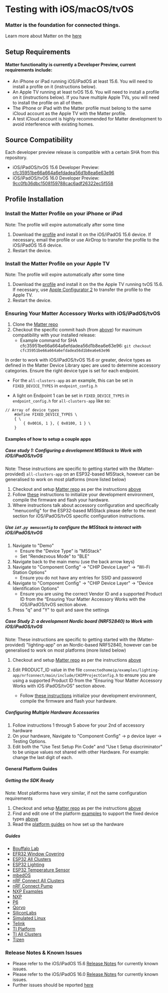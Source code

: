 # Testing with iOS/macOS/tvOS

### Matter is the foundation for connected things.

Learn more about Matter on the [here](https://buildwithmatter.com/)

## Setup Requirements

#### Matter functionality is currently a Developer Preview, current requirements include:

-   An iPhone or iPad running iOS/iPadOS at least 15.6. You will need to install
    a profile on it (instructions below).
-   An Apple TV running at least tvOS 15.6. You will need to install a profile
    on it (instructions below). If you have multiple Apple TVs, you will need to
    install the profile on all of them.
-   The iPhone or iPad with the Matter profile must belong to the same iCloud
    account as the Apple TV with the Matter profile.
-   A test iCloud account is highly recommended for Matter development to avoid
    interference with existing homes.

## Source Compatibility

Each developer preview release is compatible with a certain SHA from this
repository.

-   iOS/iPadOS/tvOS 15.6 Developer Preview:
    [cfc35951be66a664a6efdadea56d1b8ea6e63e96](https://github.com/project-chip/connectedhomeip/commits/cfc35951be66a664a6efdadea56d1b8ea6e63e96)
-   iOS/iPadOS/tvOS 16.0 Developer Preview:
    [9cc0fb36dbc1508159788cac6adf26322ec5f558](https://github.com/project-chip/connectedhomeip/commits/9cc0fb36dbc1508159788cac6adf26322ec5f558)

## Profile Installation

### Install the Matter Profile on your iPhone or iPad

Note: The profile will expire automatically after some time

1. Download the
   [profile](https://developer.apple.com/services-account/download?path=/iOS/iOS_Logs/EnableMatter.mobileconfig)
   and install it on the iOS/iPadOS 15.6 device. If necessary, email the profile
   or use AirDrop to transfer the profile to the iOS/iPadOS 15.6 device.
2. Restart the device.

### Install the Matter Profile on your Apple TV

Note: The profile will expire automatically after some time

1. Download the
   [profile](https://developer.apple.com/services-account/download?path=/iOS/iOS_Logs/EnableMatter.mobileconfig)
   and install it on the the Apple TV running tvOS 15.6. If necessary, use
   [Apple Configurator 2](https://support.apple.com/guide/apple-configurator-2/connect-devices-to-your-mac-cad9d4b2211e/2.14/mac/11.3.1)
   to transfer the profile to the Apple TV.
2. Restart the device.

### Ensuring Your Matter Accessory Works with iOS/iPadOS/tvOS

1. Clone the [Matter repo](https://github.com/project-chip/connectedhomeip.git)
2. Checkout the specific commit hash (from [above](#source-compatibility)) for
   maximum compatibility with your installed release:
    - Example command for SHA cfc35951be66a664a6efdadea56d1b8ea6e63e96:
      `git checkout cfc35951be66a664a6efdadea56d1b8ea6e63e96`

In order to work with iOS/iPadOS/tvOS 15.6 or greater, device types as defined
in the Matter Device Library spec are used to determine accessory categories.
Ensure the right device type is set for each endpoint.

-   For the `all-clusters-app` as an example, this can be set in
    `FIXED_DEVICE_TYPES` in `endpoint_config.h`

-   A light on Endpoint 1 can be set in `FIXED_DEVICE_TYPES` in
    `endpoint_config.h` for `all-clusters-app` like so:

```
// Array of device types
    #define FIXED_DEVICE_TYPES \
    { \
        { 0x0016, 1 }, { 0x0100, 1 } \
    }
```

#### Examples of how to setup a couple apps

##### Case study 1: Configuring a development M5Stack to Work with iOS/iPadOS/tvOS

Note: These instructions are specific to getting started with the
(Matter-provided) `all-clusters-app` on an ESP32-based M5Stack, however can be
generalised to work on most platforms (more listed below)

1. Checkout and setup
   [Matter repo](https://github.com/project-chip/connectedhomeip.git) as per the
   instructions
   [above](#ensuring-your-matter-accessory-works-with-iosipadostvos)
2. Follow
   [these](https://github.com/project-chip/connectedhomeip/tree/master/examples/all-clusters-app/esp32)
   instructions to initialize your development environment, compile the firmware
   and flash your hardware.
3. Where instructions talk about accessory configuration and specifically
   "menuconfig" for the ESP32-based M5Stack please defer to the next section for
   iOS/iPadOS/tvOS specific configuration instructions.

##### Use `idf.py menuconfig` to configure the M5Stack to interact with iOS/iPadOS/tvOS

1. Navigate to "Demo"
    - Ensure the "Device Type" is "M5Stack"
    - Set "Rendezvous Mode" to "BLE"
2. Navigate back to the main menu (use the back arrow keys)
3. Navigate to "Component Config" → "CHIP Device Layer" → “Wi-Fi Station
   Options"
    - Ensure you do not have any entries for SSID and password
4. Navigate to "Component Config" → "CHIP Device Layer" → "Device Identification
   Options"
    - Ensure you are using the correct Vendor ID and a supported Product ID from
      the “Ensuring Your Matter Accessory Works with the iOS/iPadOS/tvOS section
      above.
5. Press "q" and "Y" to quit and save the settings

##### Case Study 2: a development Nordic board (NRF52840) to Work with iOS/iPadOS/tvOS

Note: These instructions are specific to getting started with the
(Matter-provided) "lighting-app" on an Nordic-based NRF52840, however can be
generalised to work on most platforms (more listed below)

1. Checkout and setup
   [Matter repo](https://github.com/project-chip/connectedhomeip.git) as per the
   instructions
   [above](#ensuring-your-matter-accessory-works-with-iosipadostvos)

2. Edit PRODUCT_ID value in the file
   `connectedhomeip/examples/lighting-app/nrfconnect/main/include/CHIPProjectConfig.h`
   to ensure you are using a supported Product ID from the “Ensuring Your Matter
   Accessory Works with iOS iPadOS/tvOS” section above.
    - Follow
      [these instructions](https://github.com/project-chip/connectedhomeip/tree/master/examples/lighting-app/nrfconnect#readme)
      initialize your development environment, compile the firmware and flash
      your hardware.

##### Configuring Multiple Hardware Accessories

1. Follow instructions 1 through 5 above for your 2nd of accessory hardware
2. On your hardware, Navigate to "Component Config" → p device layer → Testing
   Options.
3. Edit both the "Use Test Setup Pin Code" and "Use t Setup discriminator" to be
   unique values not shared with other Hardware. For example: change the last
   digit of each.

#### General Platform Guides

##### Getting the SDK Ready

Note: Most platforms have very similar, if not the same configuration
requirements

1. Checkout and setup
   [Matter repo](https://github.com/project-chip/connectedhomeip.git) as per the
   instructions
   [above](#ensuring-your-matter-accessory-works-with-iosipadostvos)
2. Find and edit one of the platform
   [examples](https://github.com/project-chip/connectedhomeip/tree/master/examples)
   to support the fixed device types
   [above](#ensuring-your-matter-accessory-works-with-iosipadostvos)
3. Read the [platform guides](.) on how set up the hardware

##### Guides

-   [Bouffalo Lab](/examples/lighting-app/bouffalolab/bl602/README.md)
-   [EFR32 Window Covering](/examples/window-app/efr32/README.md)
-   [ESP32 All Clusters](/examples/all-clusters-app/esp32/README.md)
-   [ESP32 Lighting](/examples/lighting-app/esp32/README.md)
-   [ESP32 Temperature Sensor](/examples/temperature-measurement-app/esp32/README.md)
-   [mbedOS](/examples/all-clusters-app/mbed/README.md)
-   [nRF Connect All Clusters](./nrfconnect_examples_configuration.md)
-   [nRF Connect Pump](/examples/pump-app/nrfconnect/README.md)
-   [NXP Examples](./nxp_imx8m_linux_examples.md)
-   [NXP](/examples/all-clusters-app/nxp/mw320/README.md)
-   [P6](/examples/all-clusters-app/p6/README.md)
-   [Qorvo](/examples/lighting-app/qpg/README.md)
-   [SiliconLabs](./silabs_efr32_building.md)
-   [Simulated Linux](./simulated_device_linux.md)
-   [Telink](/examples/lighting-app/telink/README.md)
-   [TI Platform](./ti_platform_overview.md)
-   [TI All Clusters](/examples/all-clusters-app/cc13x2x7_26x2x7/README.md)
-   [Tizen](/examples/lighting-app/tizen/README.md)

### Release Notes & Known Issues

-   Please refer to the iOS/iPadOS 15.6
    [Release Notes](https://developer.apple.com/documentation/ios-ipados-release-notes/ios-ipados-15_6-release-notes)
    for currently known issues.
-   Please refer to the iOS/iPadOS 16.0
    [Release Notes](https://developer.apple.com/documentation/ios-ipados-release-notes/ios-ipados-16-release-notes)
    for currently known issues.
-   Further issues should be reported
    [here](https://github.com/project-chip/connectedhomeip/issues)
